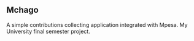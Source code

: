  ## Mchago
 
 A simple contributions collecting application integrated with Mpesa. My University final semester project. 
